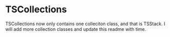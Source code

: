 TSCollections
=============

TSCollections now only contains one colleciton class, and that is TSStack. 
I will add more collection classes and update this readme with time.
